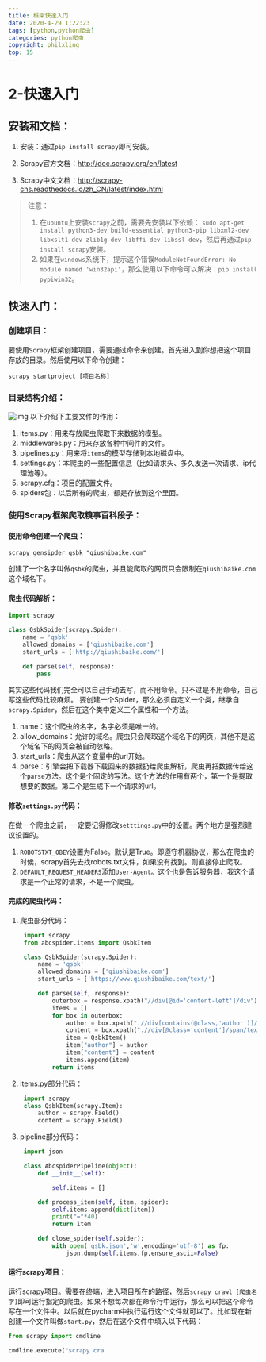 ```yaml
---
title: 框架快速入门
date: 2020-4-29 1:22:23
tags: [python,python爬虫]
categories: python爬虫
copyright: philxling
top: 15
---
```




# 2-快速入门

## 安装和文档：

1. 安装：通过`pip install scrapy`即可安装。

2. Scrapy官方文档：http://doc.scrapy.org/en/latest

3. Scrapy中文文档：http://scrapy-chs.readthedocs.io/zh_CN/latest/index.html

   <!--more-->

> 注意：
>
> 1. 在`ubuntu`上安装`scrapy`之前，需要先安装以下依赖：
>    `sudo apt-get install python3-dev build-essential python3-pip libxml2-dev libxslt1-dev zlib1g-dev libffi-dev libssl-dev`，然后再通过`pip install scrapy`安装。
> 2. 如果在`windows`系统下，提示这个错误`ModuleNotFoundError: No module named 'win32api'`，那么使用以下命令可以解决：`pip install pypiwin32`。

## 快速入门：

### 创建项目：

要使用`Scrapy`框架创建项目，需要通过命令来创建。首先进入到你想把这个项目存放的目录。然后使用以下命令创建：

```shell
scrapy startproject [项目名称]
```

### 目录结构介绍：

![img](../assets/QQ截图20171212213138.png)
以下介绍下主要文件的作用：

1. items.py：用来存放爬虫爬取下来数据的模型。
2. middlewares.py：用来存放各种中间件的文件。
3. pipelines.py：用来将`items`的模型存储到本地磁盘中。
4. settings.py：本爬虫的一些配置信息（比如请求头、多久发送一次请求、ip代理池等）。
5. scrapy.cfg：项目的配置文件。
6. spiders包：以后所有的爬虫，都是存放到这个里面。

### 使用Scrapy框架爬取糗事百科段子：

#### 使用命令创建一个爬虫：

```shell
scrapy gensipder qsbk "qiushibaike.com"
```

创建了一个名字叫做`qsbk`的爬虫，并且能爬取的网页只会限制在`qiushibaike.com`这个域名下。

#### 爬虫代码解析：

```python
import scrapy

class QsbkSpider(scrapy.Spider):
    name = 'qsbk'
    allowed_domains = ['qiushibaike.com']
    start_urls = ['http://qiushibaike.com/']

    def parse(self, response):
        pass
```

其实这些代码我们完全可以自己手动去写，而不用命令。只不过是不用命令，自己写这些代码比较麻烦。
要创建一个Spider，那么必须自定义一个类，继承自`scrapy.Spider`，然后在这个类中定义三个属性和一个方法。

1. name：这个爬虫的名字，名字必须是唯一的。
2. allow_domains：允许的域名。爬虫只会爬取这个域名下的网页，其他不是这个域名下的网页会被自动忽略。
3. start_urls：爬虫从这个变量中的url开始。
4. parse：引擎会把下载器下载回来的数据扔给爬虫解析，爬虫再把数据传给这个`parse`方法。这个是个固定的写法。这个方法的作用有两个，第一个是提取想要的数据。第二个是生成下一个请求的url。

#### 修改`settings.py`代码：

在做一个爬虫之前，一定要记得修改`setttings.py`中的设置。两个地方是强烈建议设置的。

1. `ROBOTSTXT_OBEY`设置为False。默认是True。即遵守机器协议，那么在爬虫的时候，scrapy首先去找robots.txt文件，如果没有找到。则直接停止爬取。
2. `DEFAULT_REQUEST_HEADERS`添加`User-Agent`。这个也是告诉服务器，我这个请求是一个正常的请求，不是一个爬虫。

#### 完成的爬虫代码：

1. 爬虫部分代码：

   ```python
    import scrapy
    from abcspider.items import QsbkItem
   
    class QsbkSpider(scrapy.Spider):
        name = 'qsbk'
        allowed_domains = ['qiushibaike.com']
        start_urls = ['https://www.qiushibaike.com/text/']
   
        def parse(self, response):
            outerbox = response.xpath("//div[@id='content-left']/div")
            items = []
            for box in outerbox:
                author = box.xpath(".//div[contains(@class,'author')]//h2/text()").extract_first().strip()
                content = box.xpath(".//div[@class='content']/span/text()").extract_first().strip()
                item = QsbkItem()
                item["author"] = author
                item["content"] = content
                items.append(item)
            return items
   ```

2. items.py部分代码：

   ```python
    import scrapy
    class QsbkItem(scrapy.Item):
        author = scrapy.Field()
        content = scrapy.Field()
   ```

3. pipeline部分代码：

   ```python
    import json
   
    class AbcspiderPipeline(object):
        def __init__(self):
   
            self.items = []
   
        def process_item(self, item, spider):
            self.items.append(dict(item))
            print("="*40)
            return item
   
        def close_spider(self,spider):
            with open('qsbk.json','w',encoding='utf-8') as fp:
                json.dump(self.items,fp,ensure_ascii=False)
   ```

#### 运行scrapy项目：

运行scrapy项目。需要在终端，进入项目所在的路径，然后`scrapy crawl [爬虫名字]`即可运行指定的爬虫。如果不想每次都在命令行中运行，那么可以把这个命令写在一个文件中。以后就在pycharm中执行运行这个文件就可以了。比如现在新创建一个文件叫做`start.py`，然后在这个文件中填入以下代码：

```python
from scrapy import cmdline

cmdline.execute("scrapy cra
```